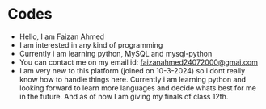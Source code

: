 # Codes
- Hello, I am Faizan Ahmed
- I am interested in any kind of programming
- Currently i am learning python, MySQL and mysql-python
- You can contact me on my email id: faizanahmed24072000@gmai.com
- I am very new to this platform (joined on 10-3-2024) so i dont really know how to handle things here.
Currently i am learning python and looking forward to learn more languages and decide whats best for me in the future.
And as of now I am giving my finals of class 12th.
